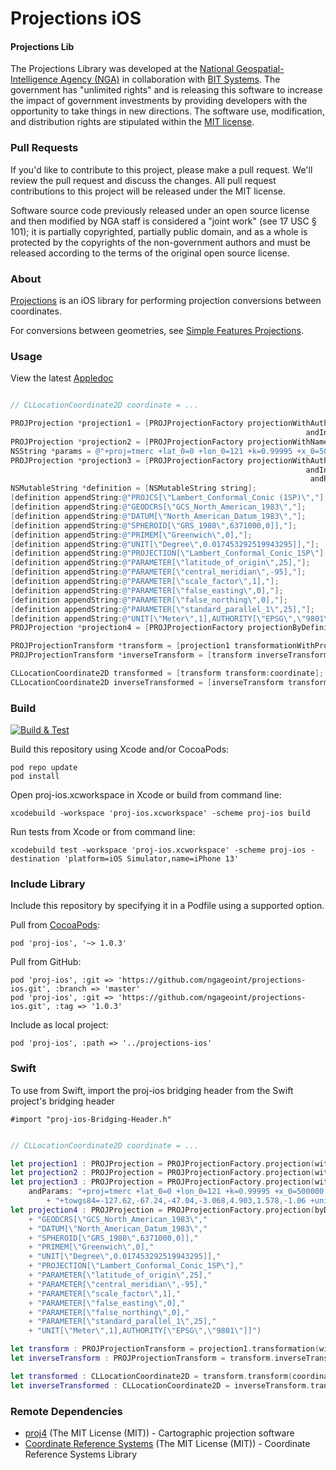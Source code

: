 # Projections iOS

#### Projections Lib ####

The Projections Library was developed at the [National Geospatial-Intelligence Agency (NGA)](http://www.nga.mil/) in collaboration with [BIT Systems](https://www.caci.com/bit-systems/). The government has "unlimited rights" and is releasing this software to increase the impact of government investments by providing developers with the opportunity to take things in new directions. The software use, modification, and distribution rights are stipulated within the [MIT license](http://choosealicense.com/licenses/mit/).

### Pull Requests ###
If you'd like to contribute to this project, please make a pull request. We'll review the pull request and discuss the changes. All pull request contributions to this project will be released under the MIT license.

Software source code previously released under an open source license and then modified by NGA staff is considered a "joint work" (see 17 USC § 101); it is partially copyrighted, partially public domain, and as a whole is protected by the copyrights of the non-government authors and must be released according to the terms of the original open source license.

### About ###

[Projections](http://ngageoint.github.io/projections-ios/) is an iOS library for performing projection conversions between coordinates.

For conversions between geometries, see [Simple Features Projections](https://ngageoint.github.io/simple-features-proj-ios/).

### Usage ###

View the latest [Appledoc](http://ngageoint.github.io/projections-ios/docs/api/)

```objectivec

// CLLocationCoordinate2D coordinate = ...

PROJProjection *projection1 = [PROJProjectionFactory projectionWithAuthority:PROJ_AUTHORITY_EPSG
                                                                  andIntCode:PROJ_EPSG_WEB_MERCATOR];
PROJProjection *projection2 = [PROJProjectionFactory projectionWithName:@"EPSG:4326"];
NSString *params = @"+proj=tmerc +lat_0=0 +lon_0=121 +k=0.99995 +x_0=500000 +y_0=0 +ellps=clrk66 +towgs84=-127.62,-67.24,-47.04,-3.068,4.903,1.578,-1.06 +units=m +no_defs";
PROJProjection *projection3 = [PROJProjectionFactory projectionWithAuthority:PROJ_AUTHORITY_EPSG
                                                                  andIntCode:3123
                                                                   andParams:params];
NSMutableString *definition = [NSMutableString string];
[definition appendString:@"PROJCS[\"Lambert_Conformal_Conic (1SP)\","];
[definition appendString:@"GEODCRS[\"GCS_North_American_1983\","];
[definition appendString:@"DATUM[\"North_American_Datum_1983\","];
[definition appendString:@"SPHEROID[\"GRS_1980\",6371000,0]],"];
[definition appendString:@"PRIMEM[\"Greenwich\",0],"];
[definition appendString:@"UNIT[\"Degree\",0.017453292519943295]],"];
[definition appendString:@"PROJECTION[\"Lambert_Conformal_Conic_1SP\"],"];
[definition appendString:@"PARAMETER[\"latitude_of_origin\",25],"];
[definition appendString:@"PARAMETER[\"central_meridian\",-95],"];
[definition appendString:@"PARAMETER[\"scale_factor\",1],"];
[definition appendString:@"PARAMETER[\"false_easting\",0],"];
[definition appendString:@"PARAMETER[\"false_northing\",0],"];
[definition appendString:@"PARAMETER[\"standard_parallel_1\",25],"];
[definition appendString:@"UNIT[\"Meter\",1],AUTHORITY[\"EPSG\",\"9801\"]]"];
PROJProjection *projection4 = [PROJProjectionFactory projectionByDefinition:definition];

PROJProjectionTransform *transform = [projection1 transformationWithProjection:projection2];
PROJProjectionTransform *inverseTransform = [transform inverseTransformation];

CLLocationCoordinate2D transformed = [transform transform:coordinate];
CLLocationCoordinate2D inverseTransformed = [inverseTransform transform:transformed];

```

### Build ###

[![Build & Test](https://github.com/ngageoint/projections-ios/workflows/Build%20&%20Test/badge.svg)](https://github.com/ngageoint/projections-ios/actions/workflows/build-test.yml)

Build this repository using Xcode and/or CocoaPods:

    pod repo update
    pod install

Open proj-ios.xcworkspace in Xcode or build from command line:

    xcodebuild -workspace 'proj-ios.xcworkspace' -scheme proj-ios build

Run tests from Xcode or from command line:

    xcodebuild test -workspace 'proj-ios.xcworkspace' -scheme proj-ios -destination 'platform=iOS Simulator,name=iPhone 13'

### Include Library ###

Include this repository by specifying it in a Podfile using a supported option.

Pull from [CocoaPods](https://cocoapods.org/pods/proj-ios):

    pod 'proj-ios', '~> 1.0.3'

Pull from GitHub:

    pod 'proj-ios', :git => 'https://github.com/ngageoint/projections-ios.git', :branch => 'master'
    pod 'proj-ios', :git => 'https://github.com/ngageoint/projections-ios.git', :tag => '1.0.3'

Include as local project:

    pod 'proj-ios', :path => '../projections-ios'

### Swift ###

To use from Swift, import the proj-ios bridging header from the Swift project's bridging header

    #import "proj-ios-Bridging-Header.h"

```swift

// CLLocationCoordinate2D coordinate = ...

let projection1 : PROJProjection = PROJProjectionFactory.projection(withAuthority: PROJ_AUTHORITY_EPSG, andIntCode: PROJ_EPSG_WEB_MERCATOR)
let projection2 : PROJProjection = PROJProjectionFactory.projection(withName: "EPSG:4326")
let projection3 : PROJProjection = PROJProjectionFactory.projection(withAuthority: PROJ_AUTHORITY_EPSG, andIntCode: 3123,
    andParams: "+proj=tmerc +lat_0=0 +lon_0=121 +k=0.99995 +x_0=500000 +y_0=0 +ellps=clrk66 "
        + "+towgs84=-127.62,-67.24,-47.04,-3.068,4.903,1.578,-1.06 +units=m +no_defs")
let projection4 : PROJProjection = PROJProjectionFactory.projection(byDefinition: "PROJCS[\"Lambert_Conformal_Conic (1SP)\","
    + "GEODCRS[\"GCS_North_American_1983\","
    + "DATUM[\"North_American_Datum_1983\","
    + "SPHEROID[\"GRS_1980\",6371000,0]],"
    + "PRIMEM[\"Greenwich\",0],"
    + "UNIT[\"Degree\",0.017453292519943295]],"
    + "PROJECTION[\"Lambert_Conformal_Conic_1SP\"],"
    + "PARAMETER[\"latitude_of_origin\",25],"
    + "PARAMETER[\"central_meridian\",-95],"
    + "PARAMETER[\"scale_factor\",1],"
    + "PARAMETER[\"false_easting\",0],"
    + "PARAMETER[\"false_northing\",0],"
    + "PARAMETER[\"standard_parallel_1\",25],"
    + "UNIT[\"Meter\",1],AUTHORITY[\"EPSG\",\"9801\"]]")

let transform : PROJProjectionTransform = projection1.transformation(with: projection2)
let inverseTransform : PROJProjectionTransform = transform.inverseTransformation()

let transformed : CLLocationCoordinate2D = transform.transform(coordinate)
let inverseTransformed : CLLocationCoordinate2D = inverseTransform.transform(transformed)

```

### Remote Dependencies ###

* [proj4](https://trac.osgeo.org/proj/) (The MIT License (MIT)) - Cartographic projection software
* [Coordinate Reference Systems](https://github.com/ngageoint/coordinate-reference-systems-ios) (The MIT License (MIT)) - Coordinate Reference Systems Library
